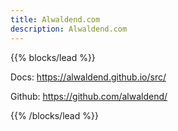 ```yaml
---
title: Alwaldend.com
description: Alwaldend.com
---
```


{{% blocks/lead %}}

Docs: https://alwaldend.github.io/src/

Github: https://github.com/alwaldend/

{{% /blocks/lead %}}
